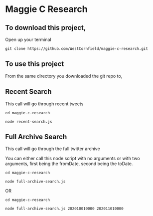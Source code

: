 # Maggie C Research

## To download this project,

Open up your terminal

```
git clone https://github.com/WestCornfield/maggie-c-research.git
```

## To use this project

From the same directory you downloaded the git repo to,


## Recent Search
This call will go through recent tweets

```
cd maggie-c-research

node recent-search.js
```

## Full Archive Search
This call will go through the full twitter archive

You can either call this node script with no arguments or with two arguments, first being the fromDate, second being the toDate.

```
cd maggie-c-research

node full-archive-search.js
```

OR

```
cd maggie-c-research

node full-archive-search.js 202010010000 202011010000
```
